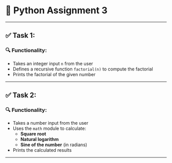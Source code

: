 # 🐍 Python Assignment 3

---

## ✅ Task 1: 

### 🔍 Functionality:

- Takes an integer input `n` from the user
- Defines a recursive function `factorial(n)` to compute the factorial
- Prints the factorial of the given number

---

## ✅ Task 2: 

### 🔍 Functionality:

- Takes a number input from the user
- Uses the `math` module to calculate:
  - **Square root**
  - **Natural logarithm**
  - **Sine of the number** (in radians)
- Prints the calculated results

---
